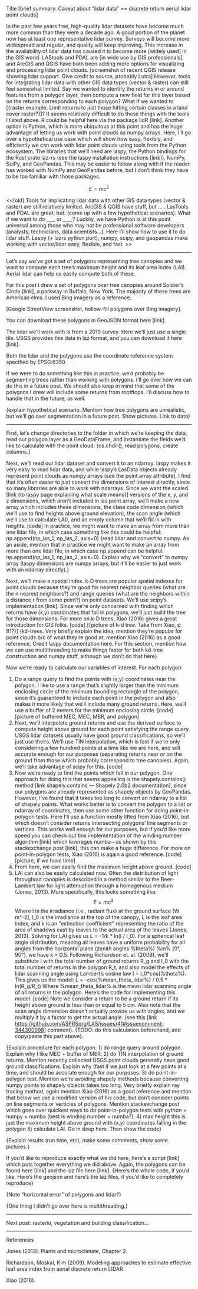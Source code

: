 Title
[brief summary. Caveat about “lidar data” == discrete return aerial lidar point clouds]

In the past few years free, high-quality lidar datasets have become much more common than they were a decade ago. A good portion of the planet now has at least one representative lidar survey. Surveys will become more widespread and regular, and quality will keep improving.
This increase in the availability of lidar data has caused it to become more [widely used] in the GIS world. LAStools and PDAL are [in wide use by GIS professionals], and ArcGIS and QGIS have both been adding more options for visualizing and processing lidar point clouds. 
[screenshot of recent QGIS release showing lidar support. Give credit to source, probably Lutra]
However, tools for integrating lidar data with other GIS data types (vector & raster) can still feel somewhat limited. Say we wanted to identify the returns in or around features from a polygon layer, then compute a new field for this layer based on the returns corresponding to each polygon? What if we wanted to [{raster example. Limit returns to just those hitting certain classes in a land cover raster?}]? It seems relatively difficult to do these things with the tools I listed above. 
R could be helpful here via the package lidR [link]. Another option is Python, which is more ubiquitous at this point and has the huge advantage of letting us work with point clouds as numpy arrays. Here, I’ll go over a hypothetical use case which will show how easy, flexibly, and efficiently we can work with lidar point clouds using tools from the Python ecosystem. 
The libraries that we’ll need are laspy, the Python bindings for the Rust crate laz-rs (see the laspy installation instructions [link]), NumPy, SciPy, and GeoPandas. This may be easier to follow along with if the reader has worked with NumPy and GeoPandas before, but I don’t think they have to be too familiar with those packages. 

$$
E = mc^2
$$

<<[old]
Tools for implicating lidar data with other GIS data types (vector & raster) are still relatively limited. ArcGIS & QGIS have stuff, but … . LasTools and PDAL are great, but. (come up with a few hypothetical scenarios). What if we want to do ___, or ____?
Luckily, we have Python is at this point universal among those who may not be professional software developers (analysts, technicians, data scientists…). Here I’ll show how to use it to do lidar stuff. Laspy (+ lazrs python port), numpy, scipy, and geopandas make working with vector/lidar easy, flexible, and fast. >>

-----

Let’s say we’ve got a set of polygons representing tree canopies and we want to compute each tree’s maximum height and its leaf area index (LAI). Aerial lidar can help us easily compute both of these. 

For this post I drew a set of polygons over tree canopies around Soldier’s Circle [link], a parkway in Buffalo, New York. The majority of these trees are American elms. I used Bing imagery as a reference.

[Google StreetView screenshot, hollow-fill polygons over Bing imagery].

You can download these polygons in GeoJSON format here [link]. 

The lidar we’ll work with is from a 2019 survey. Here we’ll just use a single tile. USGS provides this data in laz format, and you can download it here [link].

Both the lidar and the polygons use the coordinate reference system specified by EPSG:6350. 

If we were to do something like this in practice, we’d probably be segmenting trees rather than working with polygons. I’ll go over how we can do this in a future post. We should also keep in mind that some of the polygons I drew will include some returns from rootftops. I’ll discuss how to handle that in the future, as well.

{explain hypothetical scenario. Mention how tree polygons are unrealistic, but we’ll go over segmentation in a future post. Show pictures. Link to data}

-----

First, let’s change directories to the folder in which we’re keeping the data, read our polygon layer as a GeoDataFrame, and instantiate the fields we’d like to calculate with the point cloud:
{os.chdir(), read polygons, create columns.}

Next, we’ll read our lidar dataset and convert it to an ndarray. laspy makes it very easy to read lidar data, and while laspy’s LasData objects already represent point clouds as numpy arrays (see the point.array attribute), I find that it’s often easier to just convert the dimensions of interest directly, since so many libraries are able to work with ndarrays. Since we want the scaled [link {to laspy page explaining what scale means}] versions of the x, y, and z dimensions, which aren’t included in las.point.array, we’ll make a new array which includes these dimensions, the class code dimension (which we’ll use to find heights above ground elevation), the scan angle (which we’ll use to calculate LAI), and an empty column that we’ll fill in with heights. 
[code]
In practice, we might want to make an array from more than one lidar file, in which case something like this could be helpful: np.append(np_las_1, np_las_2, axis=0)
{read lidar and convert to numpy. As an aside, mention that in practice we might want to make an array from more than one lidar file, in which case np.append can be helpful: np.append(np_las_1, np_las_2, axis=0). Explain why we “convert” to numpy array (laspy dimensions are numpy arrays, but it’ll be easier to just work with an ndarray directly).} 

Next, we’ll make a spatial index. k-D trees are popular spatial indexes for point clouds because they’re good for nearest neighbor queries (what are the n nearest neighbors?) and range queries (what are the neighbors within a distance r from some point?) on point datasets. We’ll use scipy’s implementation [link]. Since we’re only concerned with finding which returns have (x,y) coordinates that fall in polygons, we’ll just build the tree for those dimensions. For more on k-D trees, Xiao (2016) gives a great introduction for GIS folks. 
[code]
[{picture of k-d tree. Take from Xiao, p 81?}]
{kd-trees. Very briefly explain the idea, mention they’re popular for point clouds b/c of what they’re good at, mention Xiao (2016) as a good reference. Credit laspy documentation here. For this section, mention how we can use multithreading to make things faster for both kd-tree construction and numpy stuff, although we don’t do that here}

Now we’re ready to calculate our variables of interest. For each polygon:
1) Do a range query to find the points with (x,y) coordinates near the polygon. I like to use a range that’s slightly larger than the minimum enclosing circle of the minimum bounding rectangle of the polygon, since it’s guaranteed to include each point in the polygon and also makes it more likely that we’ll include many ground returns. Here, we’ll use a buffer of 2 meters for the minimum enclosing circle.
[code]
[picture of buffered MEC, MEC, MBR, and polygon]
2) Next, we’ll interpolate ground returns and use the derived surface to compute height above ground for each point satisfying the range query. USGS lidar datasets usually have good ground classifications, so we’ll just use theirs. We’ll use TIN interpolation, which is fast if we’re only considering a few hundred points at a time like we are here, and will accurate enough for our purposes (separating returns near or on the ground from those which probably correspond to tree canopies). Again, we’ll take advantage of scipy for this.
[code]
3) Now we’re ready to find the points which fall in our polygon. One approach for doing this that seems appealing is the shapely.contains() method [link shapely.contains — Shapely 2.0b2 documentation], since our polygons are already represented as shapely objects by GeoPandas. However, I’ve found that it takes too long to convert an ndarray to a list of shapely points. What works better is to convert the polygon to a list or ndarray of coordinates, then use some other function for doing point-in-polygon tests. Here I’ll use a function mostly lifted from Xiao (2016), but which doesn’t consider returns intersecting polygons’ line segments or vertices. This works well enough for our purposes, but if you’d like more speed you can check out this implementation of the winding number algorithm [link] which leverages numba—as shown by this stackexchange post [link], this can make a huge difference. For more on point-in-polygon tests, Xiao (2016) is again a good reference.
[code]
[picture, if we have time]
4) From here, we can easily find the maximum height above ground.
[code]
5) LAI can also be easily calculated now. Often the distribution of light throughout canopies is described in a method similar to the Beer-Lambert law for light attenuation through a homogenous medium (Jones, 2013). More specifically, this looks something like:
$$
E = mc^2
$$
Where I is the irradiance (i.e., radiant flux) at the ground surface [W m^-2], I_0 is the irradiance at the top of the canopy, L is the leaf area index, and k is an “extinction coefficient” representing the ratio of the area of shadows cast by leaves to the actual area of the leaves (Jones, 2013). Solving for LAI gives us
L = -1/k * ln(I / I_0).
For a spherical leaf angle distribution, meaning all leaves have a uniform probability for all angles from the horizontal plane (zenith angles %theta%) %in% [0°, 90°], we have k = 0.5. Following Richardson et. al. (2009), we’ll substitute I with the total number of ground returns R_g and I_0 with the total number of returns in the polygon R_t, and also model the effects of lidar scanning angle using Lambert’s cosine law I = I_0*cos(%theta%). This gives us the model:
L = -cos(%mean_theta_lidar%) / 0.5 * ln(R_g/R_t)
Where %mean_theta_lidar% is the mean lidar scanning angle of all returns in the polygon. Here’s the code for implementing this model:
[code]
Note we consider a return to be a ground return if its height above ground is less than or equal to 5 cm. Also note that the scan angle dimension doesn’t actually provide us with angles, and we multiply it by a factor to get the actual angle. (see this [link https://github.com/ASPRSorg/LAS/issues/41#issuecomment-344300998] comment). {TODO: do this calculation beforehand, and copy/paste this part above}.
 

{Explain procedure for each polygon:
	1) do range query around polygon. Explain why I like MEC + buffer of MER.
	2) do TIN interpolation of ground returns. Mention recently collected USGS point clouds generally have good ground classifications. Explain why (fast if we just look at a few points at a time, and should be accurate enough for our purposes.
	3) do point-in-polygon test. Mention we’re avoiding shapely methods because converting numpy points to shapely objects takes too long. Very briefly explain ray tracing method, again mention Xiao (2016) as a good reference and mention that below we use a modified version of his code, but don’t consider points on line segments or verticies of polygons. Mention stackexchange post which goes over quickest ways to do point-in-polygon tests with python + numpy + numba (best is winding number + numba?).
	4) max height this is just the maximum height above ground with (x,y) coordinates falling in the polygon 
	5) calculate LAI. Go in deep here.
Then show the code}

{Explain results (run time, etc), make some comments, show some pictures.}

If you’d like to reproduce exactly what we did here, here’s a script [link] which puts together everything we did above. Again, the polygons can be found here [link] and the laz file here [link].
{Here’s the whole code, if you’d like. Here’s the geojson and here’s the laz files, if you’d like to completely reproduce}

{Note “horizontal error” of polygons and lidar?}

{One thing I didn’t go over here is multithreading.}

-----

Next post: rasterio, vegetation and building classification…

-----

References

Jones (2013). Plants and microclimate, Chapter 2.

Richardson, Moskal, Kim (2009). Modeling approaches to estimate effective leaf area index from aerial discrete return LIDAR.

Xiao (2016).
